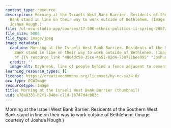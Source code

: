 ```yaml
---
content_type: resource
description: Morning at the Israeli West Bank Barrier. Residents of the Southern West
  Bank stand in line on their way to work outside of Bethlehem. (Image courtesy of
  Joshua Hough.)
file: /ol-ocw-studio-app/courses/17-506-ethnic-politics-ii-spring-2007/e78a8331b2f1840ec71d16747d4cb03c_17-506s07-th.jpg
file_size: 5006
file_type: image/jpeg
image_metadata:
  caption: Morning at the Israeli West Bank Barrier. Residents of the Southern West
    Bank stand in line on their way to work outside of Bethlehem. (Image courtesy
    of {{% resource_link "4064dc50-35ce-4651-82d4-73e721bee995" "Joshua Hough" %}}.)
  credit: ''
  image-alt: Daybreak, line of people behind a fence adjacent to cement wall.
learning_resource_types: []
license: https://creativecommons.org/licenses/by-nc-sa/4.0/
ocw_type: OCWImage
resourcetype: Image
title: Morning at the Israeli West Bank Barrier (thumbnail)
uid: e78a8331-b2f1-840e-c71d-16747d4cb03c
---
```

Morning at the Israeli West Bank Barrier. Residents of the Southern West Bank stand in line on their way to work outside of Bethlehem. (Image courtesy of Joshua Hough.)